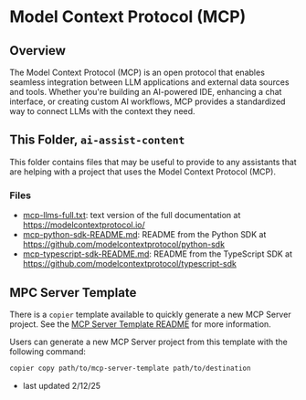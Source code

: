 # Model Context Protocol (MCP)

## Overview

The Model Context Protocol (MCP) is an open protocol that enables seamless integration between LLM applications and external data sources and tools. Whether you're building an AI-powered IDE, enhancing a chat interface, or creating custom AI workflows, MCP provides a standardized way to connect LLMs with the context they need.

## This Folder, `ai-assist-content`

This folder contains files that may be useful to provide to any assistants that are helping with a project
that uses the Model Context Protocol (MCP).

### Files

- [mcp-llms-full.txt](./mcp-llms-full.txt): text version of the full documentation at https://modelcontextprotocol.io/
- [mcp-python-sdk-README.md](./mcp-python-sdk-README.md): README from the Python SDK at https://github.com/modelcontextprotocol/python-sdk
- [mcp-typescript-sdk-README.md](./mcp-typescript-sdk-README.md): README from the TypeScript SDK at https://github.com/modelcontextprotocol/typescript-sdk

## MPC Server Template

There is a `copier` template available to quickly generate a new MCP Server project. See the [MCP Server Template README](../mcp-server-template/README.md) for more information.

Users can generate a new MCP Server project from this template with the following command:

```bash
copier copy path/to/mcp-server-template path/to/destination
```

- last updated 2/12/25
